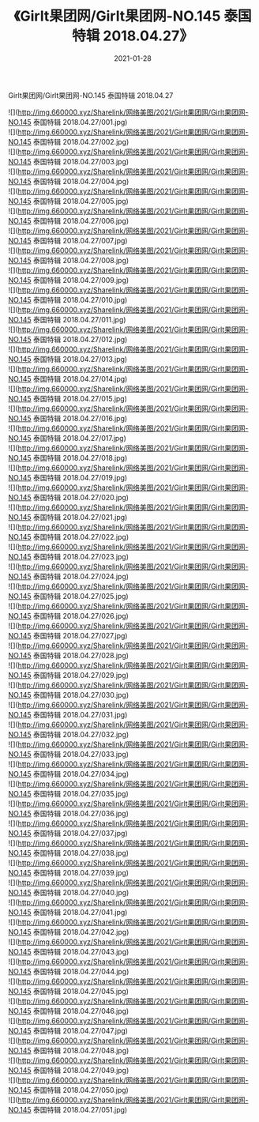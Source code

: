 ﻿---
layout: post
title:  《Girlt果团网/Girlt果团网-NO.145 泰国特辑 2018.04.27》
date:   2021-01-28
img: http://img.660000.xyz/Sharelink/网络美图/2021/Girlt果团网/Girlt果团网-NO.145 泰国特辑 2018.04.27/000.jpg
categories: [美女, 清纯, 唯美]
---

Girlt果团网/Girlt果团网-NO.145 泰国特辑 2018.04.27

 ![](http://img.660000.xyz/Sharelink/网络美图/2021/Girlt果团网/Girlt果团网-NO.145 泰国特辑 2018.04.27/001.jpg) <br>![](http://img.660000.xyz/Sharelink/网络美图/2021/Girlt果团网/Girlt果团网-NO.145 泰国特辑 2018.04.27/002.jpg) <br>![](http://img.660000.xyz/Sharelink/网络美图/2021/Girlt果团网/Girlt果团网-NO.145 泰国特辑 2018.04.27/003.jpg) <br>![](http://img.660000.xyz/Sharelink/网络美图/2021/Girlt果团网/Girlt果团网-NO.145 泰国特辑 2018.04.27/004.jpg) <br>![](http://img.660000.xyz/Sharelink/网络美图/2021/Girlt果团网/Girlt果团网-NO.145 泰国特辑 2018.04.27/005.jpg) <br>![](http://img.660000.xyz/Sharelink/网络美图/2021/Girlt果团网/Girlt果团网-NO.145 泰国特辑 2018.04.27/006.jpg) <br>![](http://img.660000.xyz/Sharelink/网络美图/2021/Girlt果团网/Girlt果团网-NO.145 泰国特辑 2018.04.27/007.jpg) <br>![](http://img.660000.xyz/Sharelink/网络美图/2021/Girlt果团网/Girlt果团网-NO.145 泰国特辑 2018.04.27/008.jpg) <br>![](http://img.660000.xyz/Sharelink/网络美图/2021/Girlt果团网/Girlt果团网-NO.145 泰国特辑 2018.04.27/009.jpg) <br>![](http://img.660000.xyz/Sharelink/网络美图/2021/Girlt果团网/Girlt果团网-NO.145 泰国特辑 2018.04.27/010.jpg) <br>![](http://img.660000.xyz/Sharelink/网络美图/2021/Girlt果团网/Girlt果团网-NO.145 泰国特辑 2018.04.27/011.jpg) <br>![](http://img.660000.xyz/Sharelink/网络美图/2021/Girlt果团网/Girlt果团网-NO.145 泰国特辑 2018.04.27/012.jpg) <br>![](http://img.660000.xyz/Sharelink/网络美图/2021/Girlt果团网/Girlt果团网-NO.145 泰国特辑 2018.04.27/013.jpg) <br>![](http://img.660000.xyz/Sharelink/网络美图/2021/Girlt果团网/Girlt果团网-NO.145 泰国特辑 2018.04.27/014.jpg) <br>![](http://img.660000.xyz/Sharelink/网络美图/2021/Girlt果团网/Girlt果团网-NO.145 泰国特辑 2018.04.27/015.jpg) <br>![](http://img.660000.xyz/Sharelink/网络美图/2021/Girlt果团网/Girlt果团网-NO.145 泰国特辑 2018.04.27/016.jpg) <br>![](http://img.660000.xyz/Sharelink/网络美图/2021/Girlt果团网/Girlt果团网-NO.145 泰国特辑 2018.04.27/017.jpg) <br>![](http://img.660000.xyz/Sharelink/网络美图/2021/Girlt果团网/Girlt果团网-NO.145 泰国特辑 2018.04.27/018.jpg) <br>![](http://img.660000.xyz/Sharelink/网络美图/2021/Girlt果团网/Girlt果团网-NO.145 泰国特辑 2018.04.27/019.jpg) <br>![](http://img.660000.xyz/Sharelink/网络美图/2021/Girlt果团网/Girlt果团网-NO.145 泰国特辑 2018.04.27/020.jpg) <br>![](http://img.660000.xyz/Sharelink/网络美图/2021/Girlt果团网/Girlt果团网-NO.145 泰国特辑 2018.04.27/021.jpg) <br>![](http://img.660000.xyz/Sharelink/网络美图/2021/Girlt果团网/Girlt果团网-NO.145 泰国特辑 2018.04.27/022.jpg) <br>![](http://img.660000.xyz/Sharelink/网络美图/2021/Girlt果团网/Girlt果团网-NO.145 泰国特辑 2018.04.27/023.jpg) <br>![](http://img.660000.xyz/Sharelink/网络美图/2021/Girlt果团网/Girlt果团网-NO.145 泰国特辑 2018.04.27/024.jpg) <br>![](http://img.660000.xyz/Sharelink/网络美图/2021/Girlt果团网/Girlt果团网-NO.145 泰国特辑 2018.04.27/025.jpg) <br>![](http://img.660000.xyz/Sharelink/网络美图/2021/Girlt果团网/Girlt果团网-NO.145 泰国特辑 2018.04.27/026.jpg) <br>![](http://img.660000.xyz/Sharelink/网络美图/2021/Girlt果团网/Girlt果团网-NO.145 泰国特辑 2018.04.27/027.jpg) <br>![](http://img.660000.xyz/Sharelink/网络美图/2021/Girlt果团网/Girlt果团网-NO.145 泰国特辑 2018.04.27/028.jpg) <br>![](http://img.660000.xyz/Sharelink/网络美图/2021/Girlt果团网/Girlt果团网-NO.145 泰国特辑 2018.04.27/029.jpg) <br>![](http://img.660000.xyz/Sharelink/网络美图/2021/Girlt果团网/Girlt果团网-NO.145 泰国特辑 2018.04.27/030.jpg) <br>![](http://img.660000.xyz/Sharelink/网络美图/2021/Girlt果团网/Girlt果团网-NO.145 泰国特辑 2018.04.27/031.jpg) <br>![](http://img.660000.xyz/Sharelink/网络美图/2021/Girlt果团网/Girlt果团网-NO.145 泰国特辑 2018.04.27/032.jpg) <br>![](http://img.660000.xyz/Sharelink/网络美图/2021/Girlt果团网/Girlt果团网-NO.145 泰国特辑 2018.04.27/033.jpg) <br>![](http://img.660000.xyz/Sharelink/网络美图/2021/Girlt果团网/Girlt果团网-NO.145 泰国特辑 2018.04.27/034.jpg) <br>![](http://img.660000.xyz/Sharelink/网络美图/2021/Girlt果团网/Girlt果团网-NO.145 泰国特辑 2018.04.27/035.jpg) <br>![](http://img.660000.xyz/Sharelink/网络美图/2021/Girlt果团网/Girlt果团网-NO.145 泰国特辑 2018.04.27/036.jpg) <br>![](http://img.660000.xyz/Sharelink/网络美图/2021/Girlt果团网/Girlt果团网-NO.145 泰国特辑 2018.04.27/037.jpg) <br>![](http://img.660000.xyz/Sharelink/网络美图/2021/Girlt果团网/Girlt果团网-NO.145 泰国特辑 2018.04.27/038.jpg) <br>![](http://img.660000.xyz/Sharelink/网络美图/2021/Girlt果团网/Girlt果团网-NO.145 泰国特辑 2018.04.27/039.jpg) <br>![](http://img.660000.xyz/Sharelink/网络美图/2021/Girlt果团网/Girlt果团网-NO.145 泰国特辑 2018.04.27/040.jpg) <br>![](http://img.660000.xyz/Sharelink/网络美图/2021/Girlt果团网/Girlt果团网-NO.145 泰国特辑 2018.04.27/041.jpg) <br>![](http://img.660000.xyz/Sharelink/网络美图/2021/Girlt果团网/Girlt果团网-NO.145 泰国特辑 2018.04.27/042.jpg) <br>![](http://img.660000.xyz/Sharelink/网络美图/2021/Girlt果团网/Girlt果团网-NO.145 泰国特辑 2018.04.27/043.jpg) <br>![](http://img.660000.xyz/Sharelink/网络美图/2021/Girlt果团网/Girlt果团网-NO.145 泰国特辑 2018.04.27/044.jpg) <br>![](http://img.660000.xyz/Sharelink/网络美图/2021/Girlt果团网/Girlt果团网-NO.145 泰国特辑 2018.04.27/045.jpg) <br>![](http://img.660000.xyz/Sharelink/网络美图/2021/Girlt果团网/Girlt果团网-NO.145 泰国特辑 2018.04.27/046.jpg) <br>![](http://img.660000.xyz/Sharelink/网络美图/2021/Girlt果团网/Girlt果团网-NO.145 泰国特辑 2018.04.27/047.jpg) <br>![](http://img.660000.xyz/Sharelink/网络美图/2021/Girlt果团网/Girlt果团网-NO.145 泰国特辑 2018.04.27/048.jpg) <br>![](http://img.660000.xyz/Sharelink/网络美图/2021/Girlt果团网/Girlt果团网-NO.145 泰国特辑 2018.04.27/049.jpg) <br>![](http://img.660000.xyz/Sharelink/网络美图/2021/Girlt果团网/Girlt果团网-NO.145 泰国特辑 2018.04.27/050.jpg) <br>![](http://img.660000.xyz/Sharelink/网络美图/2021/Girlt果团网/Girlt果团网-NO.145 泰国特辑 2018.04.27/051.jpg) <br>